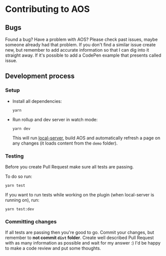 # Contributing to AOS

## Bugs

Found a bug? Have a problem with AOS? Please check past issues, maybe someone already had that problem. If you don't find a similar issue create new, but remember to add accurate information so that I can dig into it straight away. If it's possible to add a CodePen example that presents called issue.

## Development process

### Setup

- Install all dependencies: 
  
  ```
  yarn
  ```

- Run rollup and dev server in watch mode:
  
  ```
  yarn dev
  ```

  This will run [local-server](http://localhost:8080), build AOS and automatically refresh a page on any changes (it loads content from the `demo` folder).

### Testing

Before you create Pull Request make sure all tests are passing.

To do so run:
```
yarn test
```

If you want to run tests while working on the plugin (when local-server is running on), run:
```
yarn test:dev
```

### Committing changes

If all tests are passing then you're good to go. Commit your changes, but remember to **not commit `dist` folder**.
Create well described Pull Request with as many information as possible and wait for my answer :) I'd be happy to make a code review and put some thoughts.
